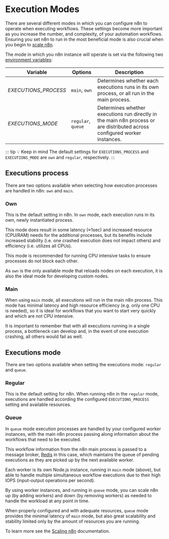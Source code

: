 # Execution Modes

There are several different modes in which you can configure n8n to operate when executing workflows. These settings become more important as you increase the number, and complexity, of your automation workflows. Ensuring you set n8n to run in the most beneficial mode is also crucial when you begin to [scale n8n](../installation/advanced/scaling-n8n.md).

The mode in which you n8n instance will operate is set via the following two [environment variables](../../reference/environment-variables.md#executions):

| Variable | Options | Description |
| -------- | ------- | ----------- |
| *EXECUTIONS_PROCESS* | `main`, `own` | Determines whether each executions runs in its own process, or all run in the  main process. |
| *EXECUTIONS_MODE* | `regular`, `queue` | Determines whether executions run directly in the main n8n process or are distributed across configured worker instances. |

::: tip 💡 Keep in mind
The default settings for `EXECUTIONS_PROCESS` and `EXECUTIONS_MODE` are `own` and `regular`, respectively.
:::

## Executions process

There are two options available when selecting how execution processes are handled in n8n: `own` and `main`.

### Own

This is the default setting in n8n. In `own` mode, each execution runs in its own, newly instantiated process.

This mode does result in some latency (≈1sec) and increased resource (CPU/RAM) needs for the additional processes, but its benefits include increased stability (i.e. one crashed execution does not impact others) and efficiency (i.e. utilizes all CPUs). 

This mode is recommended for running CPU intensive tasks to ensure processes do not block each other.

As `own` is the only available mode that reloads nodes on each execution, it is also the ideal mode for developing custom nodes.

### Main

When using `main` mode, all executions will run in the main n8n process. This mode has minimal latency and high resource efficiency (e.g. only one CPU is needed), so it is ideal for workflows that you want to start very quickly and which are not CPU intensive.

It is important to remember that with all executions running in a single process, a bottleneck can develop and, in the event of one execution crashing, all others would fail as well.

## Executions mode

There are two options available when setting the executions mode: `regular` and `queue`.

### Regular

This is the default setting for n8n. When running n8n in the `regular` mode, executions are handled according the configured `EXECUTIONS_PROCESS` setting and available resources.

### Queue

In `queue` mode execution processes are handled by your configured worker instances, with the main n8n process passing along information about the workflows that need to be executed.

This workflow information from the n8n main process is passed to a message broker, [Redis](https://redis.io/) in this case, which maintains the queue of pending executions as they are picked up by the next available worker.

Each worker is its own Node.js instance, running in `main` mode (above), but able to handle multiple simultaneous workflow executions due to their high IOPS (input-output operations per second).

By using worker instances, and running in `queue` mode, you can scale n8n up (by adding workers) and down (by removing workers) as needed to handle the workload at any point in time.

When properly configured and with adequate resources, `queue` mode provides the minimal latency of `main` mode, but also great scalability and stability limited only by the amount of resources you are running.

To learn more see the [Scaling n8n](../installation/advanced/scaling-n8n.md) documentation.
